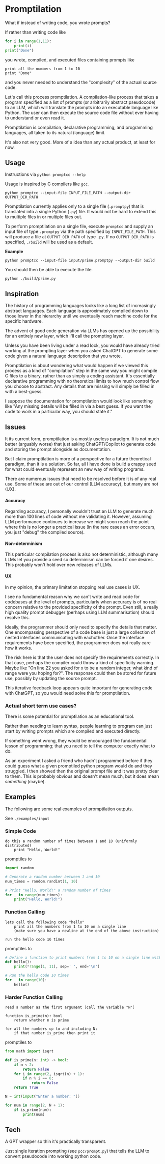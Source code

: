 # Promptilation

What if instead of writing code, you wrote prompts?


If rather than writing code like
```python
for i in range(1,11):
    print(i)
print("Done")
```
you wrote, compiled, and executed files containing prompts like
```
print all the numbers from 1 to 10
print "Done"
```
and you never needed to understand the "complexity" of the actual source code.

Let's call this process promptilation. A compilation-like process that takes a program specified as a list of prompts (or arbitrarily abstract pseudocode) to an LLM, which will translate the prompts into an executable language like Python. The user can then execute the source code file without ever having to understand or even read it.


Promptilation is compilation, declarative programming, and programming languages, all taken to its natural (language) limit.

It's also not very good. More of a idea than any actual product, at least for now.


## Usage
Instructions via `python promptcc --help`

Usage is inspired by C compilers like `gcc`.

`python promptcc --input-file INPUT_FILE_PATH --output-dir OUTPUT_DIR_PATH`


Promptilation currently applies only to a single file (`.promptpy`) that is translated into a single Python (`.py`) file. It would not be hard to extend this to multiple files in or multiple files out.


To perform promptilation on a single file, execute `promptcc` and supply an input file of type `.promptpy` via the path specified by `INPUT_FILE_PATH`. This will produce a file at `OUTPUT_DIR_PATH` of type `.py`. If no `OUTPUT_DIR_PATH` is specified, `./build` will be used as a default.


**Example**

`python promptcc --input-file input/prime.promptpy --output-dir build`

You should then be able to execute the file.

`python ./build/prime.py`



## Inspiration

The history of programming languages looks like a long list of increasingly abstract languages. Each language is approximately compiled down to those lower in the hierarchy until we eventually reach machine code for the specific hardware.

The advent of good code generation via LLMs has opened up the possibility for an entirely new layer, which I'll call the prompting layer.

Unless you have been living under a read lock, you would have already tried working at the prompting layer when you asked ChatGPT to generate some code given a natural language description that you wrote.

Promptilation is about wondering what would happen if we viewed this process as a kind of "compilation" step in the same way you might compile C files to a binary, rather than as simply a coding assistant. It's essentially declarative programming with no theoretical limits to how much control flow you choose to abstract. Any details that are missing will simply be filled in with a best-guess.

I suppose the documentation for promptilation would look like something like "Any missing details will be filled in via a best guess. If you want the code to work in a particular way, you should state it."



## Issues

It its current form, promptilation is a mostly useless paradigm. It is not much better (arguably worse) that just asking ChatGPT/Copilot to generate code and storing the prompt alongside as documentation.

But I claim promptilation is more of a perspective for a future theoretical paradigm, than it is a solution. So far, all I have done is build a crappy seed for what could eventually represent an new way of writing programs.

There are numerous issues that need to be resolved before it is of any real use. Some of these are out of our control (LLM accuracy), but many are not (UX).

#### Accuracy
Regarding accuracy, I personally wouldn't trust an LLM to generate much more than 100 lines of code without me validating it. However, assuming LLM performance continues to increase we might soon reach the point where this is no longer a practical issue (in the rare cases an error occurs, you just "debug" the compiled source).

#### Non-determinism
This particular compilation process is also not deterministic, although many LLMs let you provide a seed so determinism can be forced if one desires. This probably won't hold over new releases of LLMs.

#### UX
In my opinion, the primary limitation stopping real use cases is UX.

I see no fundamental reason why we can't write and read code for codebases at the level of prompts, particularly when accuracy is of no real concern relative to the provided specificity of the prompt. Even still, a really high quality prompt debugger (perhaps using LLM summarisation) should resolve this.

Ideally, the programmer should only need to specify the details that matter. One encompassing perspective of a code base is just a large collection of nested interfaces communicating with eachother. Once the interface requirements have been specified, the programmer does not really care how it works.

The risk here is that the user does not specify the requirements correctly. In that case, perhaps the compiler could throw a kind of specificity warning. Maybe like "On line 22 you asked for x to be a random integer, what kind of range were you hoping for?". The response could then be stored for future use, possibly by updating the source prompt.

This iterative feedback loop appears quite important for generating code with ChatGPT, so you would need solve this for promptilation.



### Actual short term use cases?

There is some potential for promptilation as an educational tool.

Rather than needing to learn syntax, people learning to program can just start by writing prompts which are compiled and executed directly.

If something went wrong, they would be encouraged the fundamental lesson of programming; that you need to tell the computer exactly what to do.

As an experiment I asked a friend who hadn't programmed before if they could guess what a given promptiled python program would do and they struggled. I then showed then the original prompt file and it was pretty clear to them. This is probably obvious and doesn't mean much, but it does mean *something* (maybe).


## Examples

The following are some real examples of promptilation outputs.

See `./examples/input`

### Simple Code

```
do this a random number of times between 1 and 10 (uniformly distributed)
    print "Hello, World!"
```

promptiles to

```python
import random

# Generate a random number between 1 and 10
num_times = random.randint(1, 10)

# Print "Hello, World!" a random number of times
for _ in range(num_times):
    print("Hello, World!")
```


### Function Calling

```
lets call the following code "hello"
    print all the numbers from 1 to 10 on a single line
    (make sure you have a newline at the end of the above instruction)

run the hello code 10 times
```

promptiles to

```python
# Define a function to print numbers from 1 to 10 on a single line with a newline at the end
def hello():
    print(*range(1, 11), sep=' ', end='\n')

# Run the hello code 10 times
for _ in range(10):
    hello()
```


### Harder Function Calling

```
read a number as the first argument (call the variable "N")

function is_prime(n): bool
    return whether n is prime

for all the numbers up to and including N:
    if that number is_prime then print it
```

promptiles to

```python
from math import isqrt

def is_prime(n: int) -> bool:
    if n < 2:
        return False
    for i in range(2, isqrt(n) + 1):
        if n % i == 0:
            return False
    return True

N = int(input("Enter a number: "))

for num in range(2, N + 1):
    if is_prime(num):
        print(num)
```


## Tech

A GPT wrapper so thin it's practically transparent.

Just single iteration prompting (see `pcc/prompt.py`) that tells the LLM to convert pseudocode into working python code.
